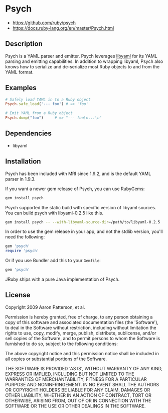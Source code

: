 # Psych

* https://github.com/ruby/psych
* https://docs.ruby-lang.org/en/master/Psych.html

## Description

Psych is a YAML parser and emitter.  Psych leverages
[libyaml](https://pyyaml.org/wiki/LibYAML) for its YAML parsing and emitting
capabilities.  In addition to wrapping libyaml, Psych also knows how to
serialize and de-serialize most Ruby objects to and from the YAML format.

## Examples

```ruby
# Safely load YAML in to a Ruby object
Psych.safe_load('--- foo') # => 'foo'

# Emit YAML from a Ruby object
Psych.dump("foo")     # => "--- foo\n...\n"
```

## Dependencies

* libyaml

## Installation

Psych has been included with MRI since 1.9.2, and is the default YAML parser
in 1.9.3.

If you want a newer gem release of Psych, you can use RubyGems:

```bash
gem install psych
```

Psych supported the static build with specific version of libyaml sources. You can build psych with libyaml-0.2.5 like this.

```bash
gem install psych -- --with-libyaml-source-dir=/path/to/libyaml-0.2.5
```

In order to use the gem release in your app, and not the stdlib version,
you'll need the following:

```ruby
gem 'psych'
require 'psych'
```

Or if you use Bundler add this to your `Gemfile`:

```ruby
gem 'psych'
```

JRuby ships with a pure Java implementation of Psych.

## License

Copyright 2009 Aaron Patterson, et al.

Permission is hereby granted, free of charge, to any person obtaining a copy
of this software and associated documentation files (the 'Software'), to deal
in the Software without restriction, including without limitation the rights
to use, copy, modify, merge, publish, distribute, sublicense, and/or sell
copies of the Software, and to permit persons to whom the Software is
furnished to do so, subject to the following conditions:

The above copyright notice and this permission notice shall be included in all
copies or substantial portions of the Software.

THE SOFTWARE IS PROVIDED 'AS IS', WITHOUT WARRANTY OF ANY KIND, EXPRESS OR
IMPLIED, INCLUDING BUT NOT LIMITED TO THE WARRANTIES OF MERCHANTABILITY,
FITNESS FOR A PARTICULAR PURPOSE AND NONINFRINGEMENT. IN NO EVENT SHALL THE
AUTHORS OR COPYRIGHT HOLDERS BE LIABLE FOR ANY CLAIM, DAMAGES OR OTHER
LIABILITY, WHETHER IN AN ACTION OF CONTRACT, TORT OR OTHERWISE, ARISING FROM,
OUT OF OR IN CONNECTION WITH THE SOFTWARE OR THE USE OR OTHER DEALINGS IN THE
SOFTWARE.
